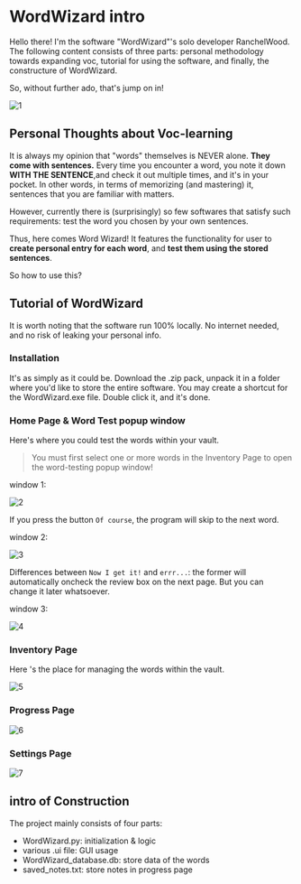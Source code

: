# WordWizard intro
Hello there! I'm the software "WordWizard"'s solo developer RanchelWood. The following content consists of three parts: personal methodology towards expanding voc, tutorial for using the software, and finally, the constructure of WordWizard. 

So, without further ado, that's jump on in! 

![1](https://github.com/RanchelWood/WordWizard/assets/108978792/ecb35cf4-2521-4d71-8047-220988b13999)

## Personal Thoughts about Voc-learning

It is always my opinion that "words" themselves is NEVER alone. **They come with sentences.** Every time you encounter a word, you note it down **WITH THE SENTENCE**,and check it out multiple times, and it's in your pocket. In other words, in terms of memorizing (and mastering) it, sentences that you are familiar with matters.

However, currently there is (surprisingly) so few softwares that satisfy such requirements: test the word you chosen by your own sentences. 

Thus, here comes Word Wizard! It features the functionality for user to **create personal entry for each word**, and **test them using the stored sentences**. 

So how to use this? 



## Tutorial of WordWizard

It is worth noting that the software run 100% locally. No internet needed, and no risk of leaking your personal info. 

### Installation

It's as simply as it could be. Download the .zip pack, unpack it in a folder where you'd like to store the entire software. You may create a shortcut for the WordWizard.exe file. Double click it, and it's done. 

### Home Page & Word Test popup window

Here's where you could test the words within your vault. 
> You must first select one or more words in the Inventory Page to open the word-testing popup window!

window 1: 

![2](https://github.com/RanchelWood/WordWizard/assets/108978792/66892d40-6ecf-432c-b63e-fd0b699c25c9)

If you press the button `Of course`, the program will skip to the next word. 

window 2: 

![3](https://github.com/RanchelWood/WordWizard/assets/108978792/d683c6e6-7d45-4149-93df-baffeb6edeea)

Differences between `Now I get it!` and `errr...`: the former will automatically oncheck the review box on the next page. But you can change it later whatsoever. 

window 3: 

![4](https://github.com/RanchelWood/WordWizard/assets/108978792/f5777a0d-682f-4d78-a19d-34f257ecaf6d)

### Inventory Page 

Here 's the place for managing the words within the vault. 

![5](https://github.com/RanchelWood/WordWizard/assets/108978792/1ede8f04-2a6f-4b11-b6e8-af461c9ffe3e)


### Progress Page

![6](https://github.com/RanchelWood/WordWizard/assets/108978792/f5e48557-2f95-4f39-b562-8d6ee6a0beab)

### Settings Page

![7](https://github.com/RanchelWood/WordWizard/assets/108978792/b4d54056-a826-46ce-b074-06739e63d7d6)


## intro of Construction

The project mainly consists of four parts: 
- WordWizard.py: initialization & logic
- various .ui file: GUI usage
- WordWizard_database.db: store data of the words
- saved_notes.txt: store notes in progress page
